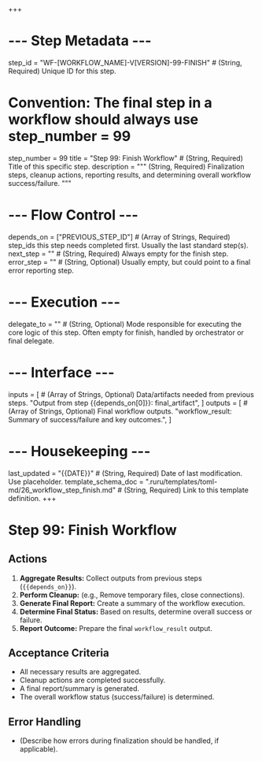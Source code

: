 +++
# --- Step Metadata ---
step_id = "WF-[WORKFLOW_NAME]-V[VERSION]-99-FINISH" # (String, Required) Unique ID for this step.
# Convention: The final step in a workflow should always use step_number = 99
step_number = 99
title = "Step 99: Finish Workflow" # (String, Required) Title of this specific step.
description = """
(String, Required) Finalization steps, cleanup actions, reporting results,
and determining overall workflow success/failure.
"""

# --- Flow Control ---
depends_on = ["PREVIOUS_STEP_ID"] # (Array of Strings, Required) step_ids this step needs completed first. Usually the last standard step(s).
next_step = "" # (String, Required) Always empty for the finish step.
error_step = "" # (String, Optional) Usually empty, but could point to a final error reporting step.

# --- Execution ---
delegate_to = "" # (String, Optional) Mode responsible for executing the core logic of this step. Often empty for finish, handled by orchestrator or final delegate.

# --- Interface ---
inputs = [ # (Array of Strings, Optional) Data/artifacts needed from previous steps.
    "Output from step {{depends_on[0]}}: final_artifact",
]
outputs = [ # (Array of Strings, Optional) Final workflow outputs.
    "workflow_result: Summary of success/failure and key outcomes.",
]

# --- Housekeeping ---
last_updated = "{{DATE}}" # (String, Required) Date of last modification. Use placeholder.
template_schema_doc = ".ruru/templates/toml-md/26_workflow_step_finish.md" # (String, Required) Link to this template definition.
+++

# Step 99: Finish Workflow

## Actions

1.  **Aggregate Results:** Collect outputs from previous steps (`{{depends_on}}`).
2.  **Perform Cleanup:** (e.g., Remove temporary files, close connections).
3.  **Generate Final Report:** Create a summary of the workflow execution.
4.  **Determine Final Status:** Based on results, determine overall success or failure.
5.  **Report Outcome:** Prepare the final `workflow_result` output.

## Acceptance Criteria

*   All necessary results are aggregated.
*   Cleanup actions are completed successfully.
*   A final report/summary is generated.
*   The overall workflow status (success/failure) is determined.

## Error Handling

*   (Describe how errors during finalization should be handled, if applicable).
